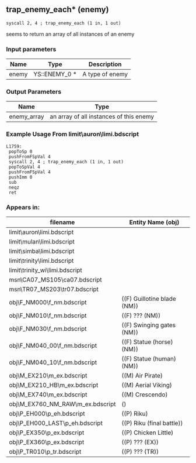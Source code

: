 ## trap_enemy_each* (enemy)

`syscall 2, 4 ; trap_enemy_each (1 in, 1 out)`

seems to return an array of all instances of an enemy

### Input parameters
| Name | Type | Description
|------|------|------------
| enemy   | YS::ENEMY_0 *   | A type of enemy


### Output Parameters
| Name | Type
|------|-----
| enemy_array   | an array of all instances of this enemy   
### Example Usage From limit\auron\limi.bdscript
```plaintext
L1759:
 popToSp 0
 pushFromFSpVal 4
 syscall 2, 4 ; trap_enemy_each (1 in, 1 out)
 popToSpVal 4
 pushFromFSpVal 4
 pushImm 0
 sub 
 neqz 
 ret
```


### Appears in:
| filename | Entity Name (obj)
|----------|-------------
| limit\auron\limi.bdscript       |           
| limit\mulan\limi.bdscript       |           
| limit\simba\limi.bdscript       |           
| limit\trinity\limi.bdscript       |           
| limit\trinity_wi\limi.bdscript       |           
| msn\CA07_MS105\ca07.bdscript       |           
| msn\TR07_MS203\tr07.bdscript       |           
| obj\F_NM000\f_nm.bdscript       | ((F) Guillotine blade (NM))          
| obj\F_NM010\f_nm.bdscript       | ((F) ??? (NM))          
| obj\F_NM030\f_nm.bdscript       | ((F) Swinging gates (NM))          
| obj\F_NM040_00\f_nm.bdscript       | ((F) Statue (horse) (NM))          
| obj\F_NM040_10\f_nm.bdscript       | ((F) Statue (human) (NM))          
| obj\M_EX210\m_ex.bdscript       | ((M) Air Pirate)          
| obj\M_EX210_HB\m_ex.bdscript       | ((M) Aerial Viking)          
| obj\M_EX740\m_ex.bdscript       | ((M) Crescendo)          
| obj\M_EX760_NM_RAW\m_ex.bdscript       | ()          
| obj\P_EH000\p_eh.bdscript       | ((P) Riku)          
| obj\P_EH000_LAST\p_eh.bdscript       | ((P) Riku (final battle))          
| obj\P_EX350\p_ex.bdscript       | ((P) Chicken Little)          
| obj\P_EX360\p_ex.bdscript       | ((P) ??? (EX))          
| obj\P_TR010\p_tr.bdscript       | ((P) ??? (TR))          



